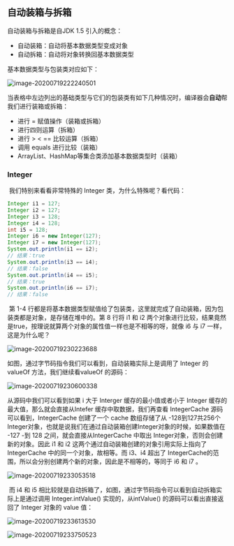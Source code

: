 ## 自动装箱与拆箱

自动装箱与拆箱是自JDK 1.5 引入的概念：

+ 自动装箱：自动将基本数据类型变成对象
+ 自动拆箱：自动将对象转换回基本数据类型

基本数据类型与包装类对应如下：

![image-20200719222240501](https://pictures.huazai.fun/uPic/image-20200719222240501.png)

当表格中左边列出的基础类型与它们的包装类有如下几种情况时，编译器会**自动**帮我们进行装箱或拆箱：

+ 进行 = 赋值操作（装箱或拆箱）
+ 进行四则运算（拆箱）
+ 进行 >  <  == 比较运算（拆箱）
+ 调用 equals 进行比较（装箱）
+ ArrayList、HashMap等集合类添加基本数据类型时（装箱）



### Integer

​		我们特别来看看非常特殊的 Integer 类，为什么特殊呢？看代码：

```java
Integer i1 = 127;
Integer i2 = 127;
Integer i3 = 128;
Integer i4 = 128;
int i5 = 128;
Integer i6 = new Integer(127);
Integer i7 = new Integer(127);
System.out.println(i1 == i2);
// 结果：true
System.out.println(i3 == i4);
// 结果：false
System.out.println(i4 == i5);
// 结果：true
System.out.println(i6 == i7);
// 结果：false
```

​		第 1-4 行都是将基本数据类型赋值给了包装类，这里就完成了自动装箱，因为包装类都是对象，是存储在堆中的。第 8 行将 i1 和 i2 两个对象进行比较，结果竟然是true，按理说就算两个对象的属性值一样也是不相等的呀，就像 i6 与 i7 一样，这是为什么呢？

![image-20200719230223688](https://pictures.huazai.fun/uPic/image-20200719230223688.png)

如图，通过字节码指令我们可以看到，自动装箱实际上是调用了 Integer 的 valueOf 方法，我们继续看valueOf 的源码：

![image-20200719230600338](https://pictures.huazai.fun/uPic/image-20200719230600338.png)

从源码中我们可以看到如果 i 大于 Interger 缓存的最小值或者小于 Integer 缓存的最大值，那么就会直接从Intefer 缓存中取数据，我们再查看 IntegerCache 源码可以看到，IntegerCache 创建了一个 cache 数组存储了从 -128到127共256个 Integer对象，也就是说我们在通过自动装箱创建Integer对象的时候，如果数值在 -127 -到 128 之间，就会直接从IntegerCache 中取出 Integer对象，否则会创建新的对象。因此 i1 和 i2 这两个通过自动装箱创建的对象引用实际上指向了 IntegerCache 中的同一个对象，故相等。而 i3、i4 超出了 IntegerCache的范围，所以会分别创建两个新的对象，因此是不相等的，等同于 i6 和 i7 。

![image-20200719233053518](https://pictures.huazai.fun/uPic/image-20200719233053518.png)

​		而 i4 和 i5 相比较就是自动拆箱了，如图，通过字节码指令可以看到自动拆箱实际上是通过调用 Integer.intValue() 实现的，从intValue() 的源码可以看出直接返回了 Integer 对象的 value 值：

![image-20200719233613530](https://pictures.huazai.fun/uPic/image-20200719233613530.png)

![image-20200719233750523](https://pictures.huazai.fun/uPic/image-20200719233750523.png)


